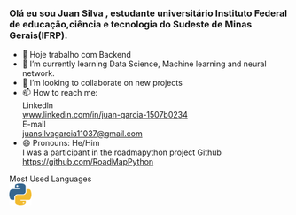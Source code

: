 ### Olá eu sou Juan Silva , estudante universitário Instituto Federal de educação,ciência e tecnologia do Sudeste de Minas Gerais(IFRP).

- 🔭 Hoje trabalho com Backend
- 🌱 I’m currently learning Data Science, Machine learning and neural network.
- 👯 I’m looking to collaborate on new projects
- 📫 How to reach me:<br>
  Linkedln<br>
  www.linkedin.com/in/juan-garcia-1507b0234<br>
  E-mail<br>
  juansilvagarcia11037@gmail.com<br>
- 😄 Pronouns: He/Him<br>
I was a participant in the roadmapython project 
Github https://github.com/RoadMapPython

Most Used Languages <br>
<a><img src="Python.png" width="40" height="40"></a>

